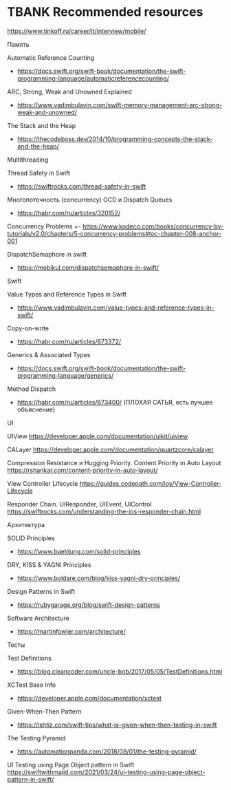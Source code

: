 #  TBANK Recommended resources
https://www.tinkoff.ru/career/it/interview/mobile/

Память

Automatic Reference Counting
+ https://docs.swift.org/swift-book/documentation/the-swift-programming-language/automaticreferencecounting/

ARC, Strong, Weak and Unowned Explained
+ https://www.vadimbulavin.com/swift-memory-management-arc-strong-weak-and-unowned/

The Stack and the Heap
+ https://thecodeboss.dev/2014/10/programming-concepts-the-stack-and-the-heap/


Multithreading

Thread Safety in Swift
+ https://swiftrocks.com/thread-safety-in-swift

Многопоточность (concurrency) GCD и Dispatch Queues
+ https://habr.com/ru/articles/320152/

Concurrency Problems
+- https://www.kodeco.com/books/concurrency-by-tutorials/v2.0/chapters/5-concurrency-problems#toc-chapter-008-anchor-001

DispatchSemaphore in swift
+ https://mobikul.com/dispatchsemaphore-in-swift/


Swift

Value Types and Reference Types in Swift
+ https://www.vadimbulavin.com/value-types-and-reference-types-in-swift/

Copy-on-write
+ https://habr.com/ru/articles/673372/

Generics & Associated Types
+ https://docs.swift.org/swift-book/documentation/the-swift-programming-language/generics/

Method Dispatch
- https://habr.com/ru/articles/673400/ (ПЛОХАЯ САТЬЯ, есть лучшее объяснение)

UI

UIView
https://developer.apple.com/documentation/uikit/uiview

CALayer
https://developer.apple.com/documentation/quartzcore/calayer

Compression Resistance и Hugging Priority. Content Priority in Auto Layout
https://rshankar.com/content-priority-in-auto-layout/

View Controller Lifecycle
https://guides.codepath.com/ios/View-Controller-Lifecycle

Responder Chain. UIResponder, UIEvent, UIControl
https://swiftrocks.com/understanding-the-ios-responder-chain.html


Архитектура

SOLID Principles
+ https://www.baeldung.com/solid-principles

DRY, KISS & YAGNI Principles
+ https://www.boldare.com/blog/kiss-yagni-dry-principles/

Design Patterns in Swift
+ https://rubygarage.org/blog/swift-design-patterns

Software Architecture
+ https://martinfowler.com/architecture/


Тесты

Test Definitions
+ https://blog.cleancoder.com/uncle-bob/2017/05/05/TestDefinitions.html

XCTest Base Info
+ https://developer.apple.com/documentation/xctest

Given-When-Then Pattern
+ https://ishtiz.com/swift-tips/what-is-given-when-then-testing-in-swift

The Testing Pyramid
+ https://automationpanda.com/2018/08/01/the-testing-pyramid/

UI Testing using Page Object pattern in Swift
https://swiftwithmajid.com/2021/03/24/ui-testing-using-page-object-pattern-in-swift/
